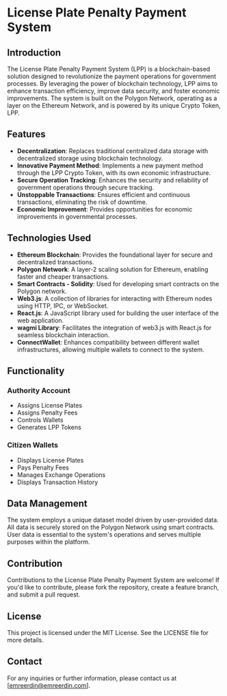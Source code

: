 # License Plate Penalty Payment System

## Introduction
The License Plate Penalty Payment System (LPP) is a blockchain-based solution designed to revolutionize the payment operations for government processes. By leveraging the power of blockchain technology, LPP aims to enhance transaction efficiency, improve data security, and foster economic improvements. The system is built on the Polygon Network, operating as a layer on the Ethereum Network, and is powered by its unique Crypto Token, LPP.

## Features

- **Decentralization**: Replaces traditional centralized data storage with decentralized storage using blockchain technology.
- **Innovative Payment Method**: Implements a new payment method through the LPP Crypto Token, with its own economic infrastructure.
- **Secure Operation Tracking**: Enhances the security and reliability of government operations through secure tracking.
- **Unstoppable Transactions**: Ensures efficient and continuous transactions, eliminating the risk of downtime.
- **Economic Improvement**: Provides opportunities for economic improvements in governmental processes.

## Technologies Used

- **Ethereum Blockchain**: Provides the foundational layer for secure and decentralized transactions.
- **Polygon Network**: A layer-2 scaling solution for Ethereum, enabling faster and cheaper transactions.
- **Smart Contracts - Solidity**: Used for developing smart contracts on the Polygon network.
- **Web3.js**: A collection of libraries for interacting with Ethereum nodes using HTTP, IPC, or WebSocket.
- **React.js**: A JavaScript library used for building the user interface of the web application.
- **wagmi Library**: Facilitates the integration of web3.js with React.js for seamless blockchain interaction.
- **ConnectWallet**: Enhances compatibility between different wallet infrastructures, allowing multiple wallets to connect to the system.

## Functionality

### Authority Account
- Assigns License Plates
- Assigns Penalty Fees
- Controls Wallets
- Generates LPP Tokens

### Citizen Wallets
- Displays License Plates
- Pays Penalty Fees
- Manages Exchange Operations
- Displays Transaction History

## Data Management
The system employs a unique dataset model driven by user-provided data. All data is securely stored on the Polygon Network using smart contracts. User data is essential to the system's operations and serves multiple purposes within the platform.

## Contribution
Contributions to the License Plate Penalty Payment System are welcome! If you'd like to contribute, please fork the repository, create a feature branch, and submit a pull request.

## License
This project is licensed under the MIT License. See the LICENSE file for more details.

## Contact
For any inquiries or further information, please contact us at [emreerdin@emreerdin.com].
